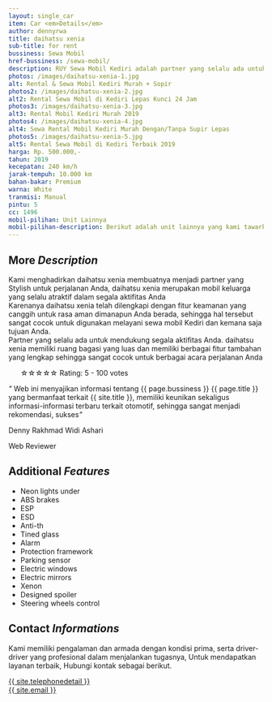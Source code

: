 ```yaml
---
layout: single_car
item: Car <em>Details</em>
author: dennyrwa
title: daihatsu xenia
sub-title: for rent
bussiness: Sewa Mobil
href-bussiness: /sewa-mobil/
description: RUY Sewa Mobil Kediri adalah partner yang selalu ada untuk mendukung segala aktifitas Anda. daihatsu xenia memiliki ruang bagasi yang luas dan memiliki berbagai fitur tambahan yang lengkap sehingga sangat cocok untuk berbagai acara perjalanan Anda
photos: /images/daihatsu-xenia-1.jpg
alt: Rental & Sewa Mobil Kediri Murah + Sopir
photos2: /images/daihatsu-xenia-2.jpg
alt2: Rental Sewa Mobil di Kediri Lepas Kunci 24 Jam
photos3: /images/daihatsu-xenia-3.jpg
alt3: Rental Mobil Kediri Murah 2019
photos4: /images/daihatsu-xenia-4.jpg
alt4: Sewa Rental Mobil Kediri Murah Dengan/Tanpa Supir Lepas
photos5: /images/daihatsu-xenia-5.jpg
alt5: Rental Sewa Mobil di Kediri Terbaik 2019
harga: Rp. 500.000,-
tahun: 2019
kecepatan: 240 km/h
jarak-tempuh: 10.000 km
bahan-bakar: Premium
warna: White
tranmisi: Manual
pintu: 5
cc: 1496
mobil-pilihan: Unit Lainnya
mobil-pilihan-description: Berikut adalah unit lainnya yang kami tawarkan.
---
```

<section>
    <div class="more-details">
        <div class="container">
            <div class="row">
                <div class="col-md-4">
                    <div class="item wow fadeInUp" data-wow-duration="0.5s">
                        <div class="sep-section-heading">
                            <h2>More <em>Description</em></h2>
                        </div>
                        <p>
                            Kami menghadirkan daihatsu xenia membuatnya menjadi partner yang Stylish untuk perjalanan Anda, daihatsu xenia merupakan mobil keluarga yang selalu atraktif dalam segala aktifitas Anda<br>Karenanya daihatsu xenia telah dilengkapi dengan fitur keamanan yang canggih untuk rasa aman dimanapun Anda berada, sehingga hal tersebut sangat cocok untuk digunakan melayani sewa mobil Kediri dan kemana saja tujuan Anda.<br>Partner yang selalu ada untuk mendukung segala aktifitas Anda. daihatsu xenia memiliki ruang bagasi yang luas dan memiliki berbagai fitur tambahan yang lengkap sehingga sangat cocok untuk berbagai acara perjalanan Anda
                        </p>
                        <div itemscope="" itemtype="http://schema.org/Review">
                            <ul itemprop="reviewRating" itemscope="" itemtype="http://schema.org/Rating">
                              <label for="rating1" title="1 stars">☆</label><label for="rating2" title="2 stars">☆</label><label for="rating3" title="3 stars">☆</label><label for="rating4" title="4 stars">☆</label><label for="rating5" title="5 stars">☆</label> <label itemprop="ratingValue" data-id="110" data-score="5" data-count="100">Rating: 5 - 100 votes</label>
                            </ul>
                            <div class="line-dec"></div>
                            <p itemprop="itemReviewed"><em>"</em> Web ini menyajikan informasi tentang {{ page.bussiness }} {{ page.title }} yang bermanfaat terkait {{ site.title }}, memiliki keunikan sekaligus informasi-informasi terbaru terkait otomotif, sehingga sangat menjadi rekomendasi, sukses<em>"</em></p>
                            <div class="author-rate" itemprop="author" itemscope="" itemtype="http://schema.org/Person">
                                <span itemprop='name'>
                                    <p>Denny Rakhmad Widi Ashari</p>
                                </span>
                            </div>
                            <span>Web Reviewer</span>
                        </div>
                    </div>
                </div>
                <div class="col-md-4">
                    <div class="item wow fadeInUp" data-wow-duration="0.75s">
                        <div class="sep-section-heading">
                            <h2>Additional <em>Features</em></h2>
                        </div>
                        <div class="info-list">
                            <ul>
                                <li><i class="fa fa-check-square"></i><span>Neon lights under</span></li>
                                <li><i class="fa fa-check-square"></i><span>ABS brakes</span></li>
                                <li><i class="fa fa-check-square"></i><span>ESP</span></li>
                                <li><i class="fa fa-check-square"></i><span>ESD</span></li>
                                <li><i class="fa fa-check-square"></i><span>Anti-th</span></li>
                                <li><i class="fa fa-check-square"></i><span>Tined glass</span></li>
                                <li><i class="fa fa-check-square"></i><span>Alarm</span></li>
                                <li><i class="fa fa-check-square"></i><span>Protection framework</span></li>
                                <li><i class="fa fa-check-square"></i><span>Parking sensor</span></li>
                                <li><i class="fa fa-check-square"></i><span>Electric windows</span></li>
                                <li><i class="fa fa-check-square"></i><span>Electric mirrors</span></li>
                                <li><i class="fa fa-check-square"></i><span>Xenon</span></li>
                                <li><i class="fa fa-check-square"></i><span>Designed spoiler</span></li>
                                <li><i class="fa fa-check-square"></i><span>Steering wheels control</span></li>
                            </ul>
                        </div>
                    </div>
                </div>
                <div class="col-md-4 wow fadeInUp" data-wow-duration="1s">
                    <div class="item">
                        <div class="sep-section-heading">
                            <h2>Contact <em>Informations</em></h2>
                        </div>
                        <p>Kami memiliki pengalaman dan armada dengan kondisi prima, serta driver-driver yang profesional dalam menjalankan tugasnya, Untuk mendapatkan layanan terbaik, Hubungi kontak sebagai berikut.</p>
                        <div class="contact-info">
                            <div class="row">
                                <div class="phone col-md-12 col-sm-6 col-xs-6">
                                    <i class="fa fa-phone"></i><span><a href="{{ site.whatsapp-api }}">{{ site.telephonedetail }}</a></span>
                                </div>
                                <div class="mail col-md-12 col-sm-6 col-xs-6">
                                    <i class="fa fa-envelope"></i><span><a href="mailto:{{ site.email }}">{{ site.email }}</a></span>
                                </div>
                            </div>
                        </div>
                    </div>
                </div>
            </div>
        </div>
    </div>
</section>
